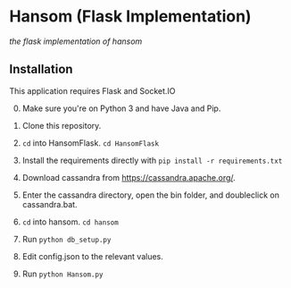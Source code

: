# Hansom (Flask Implementation)
*the flask implementation of hansom*

## Installation

This application requires Flask and Socket.IO

0. Make sure you're on Python 3 and have Java and Pip.

1. Clone this repository.

2. `cd` into HansomFlask. `cd HansomFlask`

3. Install the requirements directly with `pip install -r requirements.txt`

4. Download cassandra from https://cassandra.apache.org/.

5. Enter the cassandra directory, open the bin folder, and doubleclick on cassandra.bat.

6. `cd` into hansom. `cd hansom`

7. Run `python db_setup.py`

8. Edit config.json to the relevant values.

8. Run `python Hansom.py`
